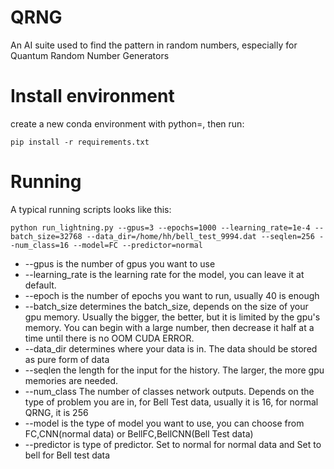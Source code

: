 # QRNG
An AI suite used to find the pattern in random numbers, especially for Quantum Random Number Generators

# Install environment

create a new conda environment with python=, then run:
```
pip install -r requirements.txt
```

# Running
A typical running scripts looks like this:
```
python run_lightning.py --gpus=3 --epochs=1000 --learning_rate=1e-4 --batch_size=32768 --data_dir=/home/hh/bell_test_9994.dat --seqlen=256 --num_class=16 --model=FC --predictor=normal
```
- --gpus is the number of gpus you want to use
- --learning_rate is the learning rate for the model, you can leave it at default.
- --epoch is the number of epochs you want to run, usually 40 is enough
- --batch_size determines the batch_size,  depends on the size of your gpu memory. Usually the bigger, the better, but it is limited by the gpu's memory. You can begin with a large number, then decrease it half at a time until there is no OOM CUDA ERROR.
- --data_dir determines where your data is in. The data should be stored as pure form of data
- --seqlen the length for the input for the history. The larger, the more gpu memories are needed.
- --num_class The number of classes network outputs. Depends on the type of problem you are in, for Bell Test data, usually it is 16, for normal QRNG, it is 256
- --model is the type of model you want to use, you can choose from FC,CNN(normal data) or BellFC,BellCNN(Bell Test data)
- --predictor is type of predictor. Set to normal for normal data and Set to bell for Bell test data